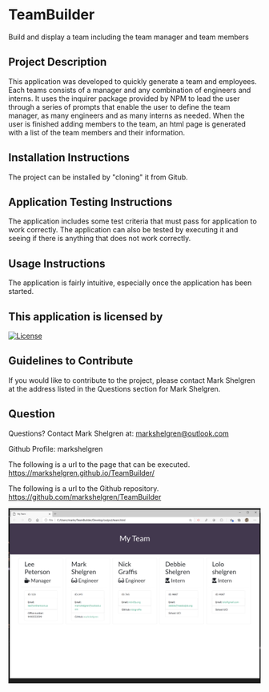 # TeamBuilder

Build and display a team including the team manager and team members

## Project Description

This application was developed to quickly generate a team and employees. Each teams consists of a manager and any combination of engineers and interns. It uses the inquirer package provided by NPM to lead the user through a series of prompts that enable the user to define the team manager, as many engineers and as many interns as needed. When the user is finished adding members to the team, an html page is generated with a list of the team members and their information.

## Installation Instructions

The project can be installed by "cloning" it from Gitub.

## Application Testing Instructions

The application includes some test criteria that must pass for application to work correctly. The application can also be tested by executing it and seeing if there is anything that does not work correctly.

## Usage Instructions

The application is fairly intuitive, especially once the application has been started.

## This application is licensed by

[![License](https://img.shields.io/badge/License-Boost%201.0-lightblue.svg)](https://www.boost.org/LICENSE_1_0.txt)

## Guidelines to Contribute

If you would like to contribute to the project, please contact Mark Shelgren at the address listed in the Questions section for Mark Shelgren.

## Question

Questions? Contact Mark Shelgren at: markshelgren@outlook.com

Github Profile: markshelgren

The following is a url to the page that can be executed.
https://markshelgren.github.io/TeamBuilder/

The following is a url to the Github repository.
https://github.com/markshelgren/TeamBuilder

![CLI in Action](sample.png)
